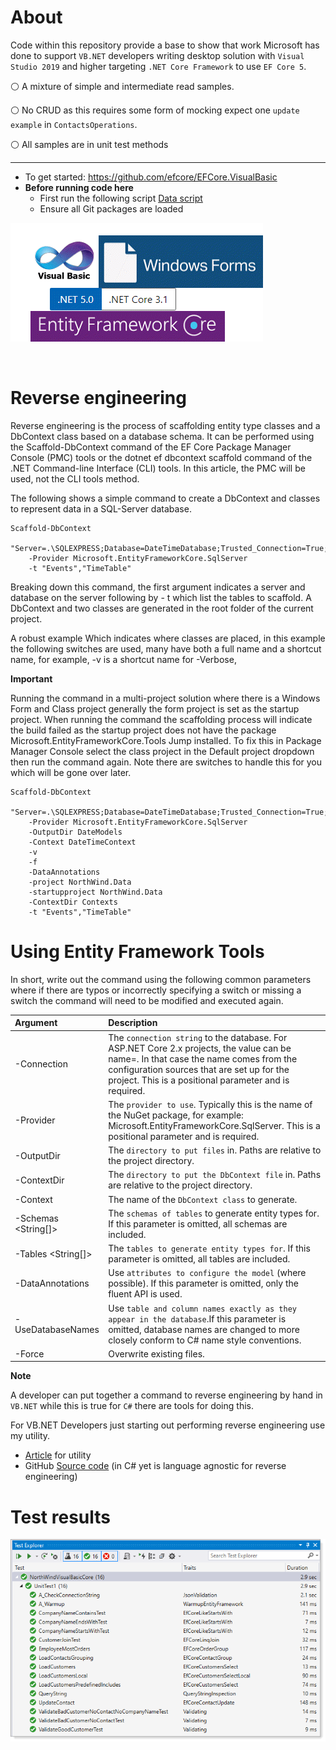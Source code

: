 # About 

Code within this repository provide a base to show that work Microsoft has done to support `VB.NET` developers writing desktop solution with `Visual Studio 2019` and higher targeting `.NET Core Framework` to use `EF Core 5`.

:white_circle:  A mixture of simple and intermediate read samples. 

:white_circle:  No CRUD as this requires some form of mocking expect one `update example` in `ContactsOperations`.

:white_circle: All samples are in unit test methods

---

- To get started: https://github.com/efcore/EFCore.VisualBasic
- **Before running code here** 
  - First run the following script [Data script](https://gist.github.com/karenpayneoregon/40a6e1158ff29819286a39b7f1ed1ae8) 
  - Ensure all Git packages are loaded

![img](assets/vbFormsCore.png)

</br>

# Reverse engineering

Reverse engineering is the process of scaffolding entity type classes and a DbContext class based on a database schema. It can be performed using the Scaffold-DbContext command of the EF Core Package Manager Console (PMC) tools or the dotnet ef dbcontext scaffold command of the .NET Command-line Interface (CLI) tools. In this article, the PMC will be used, not the CLI tools method.

The following shows a simple command to create a DbContext and classes to represent data in a SQL-Server database.

```
Scaffold-DbContext
    "Server=.\SQLEXPRESS;Database=DateTimeDatabase;Trusted_Connection=True;"
    -Provider Microsoft.EntityFrameworkCore.SqlServer
    -t "Events","TimeTable"
```

Breaking down this command, the first argument indicates a server and database on the server following by - t which list the tables to scaffold. A DbContext and two classes are generated in the root folder of the current project.

A robust example Which indicates where classes are placed, in this example the following switches are used, many have both a full name and a shortcut name, for example, -v is a shortcut name for -Verbose, 

**Important**

Running the command in a multi-project solution where there is a Windows Form and Class project generally the form project is set as the startup project. When running the command the scaffolding process will indicate the build failed as the startup project does not have the package Microsoft.EntityFrameworkCore.Tools Jump installed. To fix this in Package Manager Console select the class project in the Default project dropdown then run the command again. Note there are switches to handle this for you which will be gone over later.


```
Scaffold-DbContext
    "Server=.\SQLEXPRESS;Database=DateTimeDatabase;Trusted_Connection=True;"
    -Provider Microsoft.EntityFrameworkCore.SqlServer
    -OutputDir DateModels
    -Context DateTimeContext 
    -v
    -f 
    -DataAnnotations 
    -project NorthWind.Data
    -startupproject NorthWind.Data
    -ContextDir Contexts
    -t "Events","TimeTable"
```


# Using Entity Framework Tools

In short, write out the command using the following common parameters where if there are typos or incorrectly specifying a switch or missing a switch the command will need to be modified and executed again. 

| Argument  |  Description  |
| :---         |  :---  |
| -Connection <String>|	The `connection string` to the database. For ASP.NET Core 2.x projects, the value can be name=<name of connection string>. In that case the name comes from the configuration sources that are set up for the project. This is a positional parameter and is required. |
| -Provider <String>|	The `provider to use`. Typically this is the name of the NuGet package, for example: Microsoft.EntityFrameworkCore.SqlServer. This is a positional parameter and is required. |
| -OutputDir <String>|	The `directory to put files` in. Paths are relative to the project directory. |
| -ContextDir <String>|	The `directory to put the DbContext file` in. Paths are relative to the project directory.
| -Context <String>	|	The name of the `DbContext class` to generate. |
| -Schemas <String[]>|	The `schemas of tables` to generate entity types for. If this parameter is omitted, all schemas are included. |
| -Tables <String[]>|	The `tables to generate entity types for`. If this parameter is omitted, all tables are included. |
| -DataAnnotations	|	Use `attributes to configure the model` (where possible). If this parameter is omitted, only the fluent API is used. |
| -UseDatabaseNames	|	Use `table and column names exactly as they appear in the database`.If this parameter is omitted, database names are changed to more closely conform to C# name style conventions. |
| -Force|	Overwrite existing files. |

**Note**

A developer can put together a command to reverse engineering by hand in `VB.NET` while this is true for `C#` there are tools for doing this.

For VB.NET Developers just starting out performing reverse engineering use my utility.

- [Article](https://social.technet.microsoft.com/wiki/contents/articles/53258.windows-forms-entity-framework-core-reverse-engineering-databases.aspx?fbclid=IwAR3AJK-vxEfKLnA-9-jinLHw9MKWAggM-zqW5vobhH1za_703bGyy2sBNEU) for utility
- GitHub [Source code](https://github.com/karenpayneoregon/ScaffoldDbContextHelper) (in C# yet is language agnostic for reverse engineering)

# Test results

![img](assets/testresults.png)